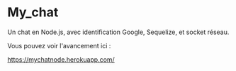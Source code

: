 # My_chat

Un chat en Node.js, avec identification Google, Sequelize, et socket réseau.

Vous pouvez voir l'avancement ici : 

https://mychatnode.herokuapp.com/

